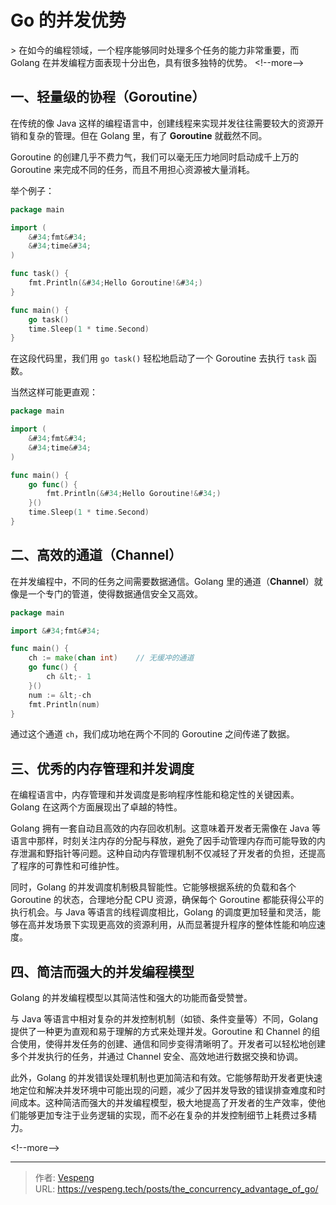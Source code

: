 # Go 的并发优势



&gt; 在如今的编程领域，一个程序能够同时处理多个任务的能力非常重要，而 Golang 在并发编程方面表现十分出色，具有很多独特的优势。
&lt;!--more--&gt;
## 一、轻量级的协程（Goroutine）

在传统的像 Java 这样的编程语言中，创建线程来实现并发往往需要较大的资源开销和复杂的管理。但在 Golang 里，有了 **Goroutine** 就截然不同。

Goroutine 的创建几乎不费力气，我们可以毫无压力地同时启动成千上万的 Goroutine 来完成不同的任务，而且不用担心资源被大量消耗。

举个例子：

```go {data-open=true}
package main

import (
    &#34;fmt&#34;
    &#34;time&#34;
)

func task() {
    fmt.Println(&#34;Hello Goroutine!&#34;)
}

func main() {
    go task()
    time.Sleep(1 * time.Second)
}
```

在这段代码里，我们用 `go task()` 轻松地启动了一个 Goroutine 去执行 `task` 函数。

当然这样可能更直观：

```go {data-open=true}
package main

import (
    &#34;fmt&#34;
    &#34;time&#34;
)

func main() {
    go func() {
        fmt.Println(&#34;Hello Goroutine!&#34;)
    }()
    time.Sleep(1 * time.Second)
}
```

## 二、高效的通道（Channel）

在并发编程中，不同的任务之间需要数据通信。Golang 里的通道（**Channel**）就像是一个专门的管道，使得数据通信安全又高效。

```go {data-open=true}
package main

import &#34;fmt&#34;

func main() {
    ch := make(chan int)    // 无缓冲的通道
    go func() {
        ch &lt;- 1
    }()
    num := &lt;-ch
    fmt.Println(num)
}
```

通过这个通道 `ch`，我们成功地在两个不同的 Goroutine 之间传递了数据。

## 三、优秀的内存管理和并发调度

在编程语言中，内存管理和并发调度是影响程序性能和稳定性的关键因素。Golang 在这两个方面展现出了卓越的特性。

Golang 拥有一套自动且高效的内存回收机制。这意味着开发者无需像在 Java 等语言中那样，时刻关注内存的分配与释放，避免了因手动管理内存而可能导致的内存泄漏和野指针等问题。这种自动内存管理机制不仅减轻了开发者的负担，还提高了程序的可靠性和可维护性。

同时，Golang 的并发调度机制极具智能性。它能够根据系统的负载和各个 Goroutine 的状态，合理地分配 CPU 资源，确保每个 Goroutine 都能获得公平的执行机会。与 Java 等语言的线程调度相比，Golang 的调度更加轻量和灵活，能够在高并发场景下实现更高效的资源利用，从而显著提升程序的整体性能和响应速度。

## 四、简洁而强大的并发编程模型

Golang 的并发编程模型以其简洁性和强大的功能而备受赞誉。

与 Java 等语言中相对复杂的并发控制机制（如锁、条件变量等）不同，Golang 提供了一种更为直观和易于理解的方式来处理并发。Goroutine 和 Channel 的组合使用，使得并发任务的创建、通信和同步变得清晰明了。开发者可以轻松地创建多个并发执行的任务，并通过 Channel 安全、高效地进行数据交换和协调。

此外，Golang 的并发错误处理机制也更加简洁和有效。它能够帮助开发者更快速地定位和解决并发环境中可能出现的问题，减少了因并发导致的错误排查难度和时间成本。这种简洁而强大的并发编程模型，极大地提高了开发者的生产效率，使他们能够更加专注于业务逻辑的实现，而不必在复杂的并发控制细节上耗费过多精力。

&lt;!--more--&gt;


---

> 作者: [Vespeng](https://github.com/vespeng/)  
> URL: https://vespeng.tech/posts/the_concurrency_advantage_of_go/  

